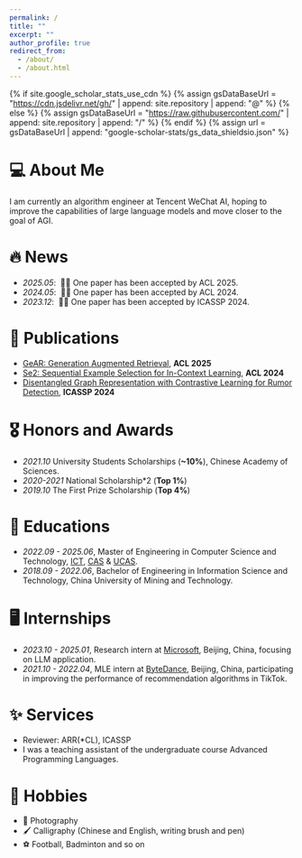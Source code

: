 ```yaml
---
permalink: /
title: ""
excerpt: ""
author_profile: true
redirect_from: 
  - /about/
  - /about.html
---
```


{% if site.google_scholar_stats_use_cdn %}
{% assign gsDataBaseUrl = "https://cdn.jsdelivr.net/gh/" | append: site.repository | append: "@" %}
{% else %}
{% assign gsDataBaseUrl = "https://raw.githubusercontent.com/" | append: site.repository | append: "/" %}
{% endif %}
{% assign url = gsDataBaseUrl | append: "google-scholar-stats/gs_data_shieldsio.json" %}


<span class='anchor' id='about-me'></span>
# 💻 About Me

I am currently an algorithm engineer at Tencent WeChat AI, hoping to improve the capabilities of large language models and move closer to the goal of AGI.

<!--a master candidate at Data Intelligence System Research Center in [Institute of Computing Technology (ICT)](http://www.ict.ac.cn/), [Chinese Academy of Sciences (CAS)](http://www.cas.ac.cn/).

My research interest includes neural language processing and information retrieval. 
-->

<!-- 🔮I have published more than 100 papers at the top international AI conferences with total <a href='https://scholar.google.com/citations?user=DhtAFkwAAAAJ'>google scholar citations <strong><span id='total_cit'>260000+</span></strong></a> (You can also use google scholar badge <a href='https://scholar.google.com/citations?user=DhtAFkwAAAAJ'><img src="https://img.shields.io/endpoint?url={{ url | url_encode }}&logo=Google%20Scholar&labelColor=f6f6f6&color=9cf&style=flat&label=citations"></a>). -->

# 🔥 News
- *2025.05*: &nbsp;🎉🎉 One paper has been accepted by ACL 2025.
- *2024.05*: &nbsp;🎉🎉 One paper has been accepted by ACL 2024.
- *2023.12*: &nbsp;🎉🎉 One paper has been accepted by ICASSP 2024.

# 📝 Publications 
<!--
<div class='paper-box'><div class='paper-box-image'><div><div class="badge">CVPR 2016</div><img src='images/500x300.png' alt="sym" width="100%"></div></div>
<div class='paper-box-text' markdown="1">

[Deep Residual Learning for Image Recognition](https://openaccess.thecvf.com/content_cvpr_2016/papers/He_Deep_Residual_Learning_CVPR_2016_paper.pdf)

**Kaiming He**, Xiangyu Zhang, Shaoqing Ren, Jian Sun

[**Project**](https://scholar.google.com/citations?view_op=view_citation&hl=zh-CN&user=DhtAFkwAAAAJ&citation_for_view=DhtAFkwAAAAJ:ALROH1vI_8AC) <strong><span class='show_paper_citations' data='DhtAFkwAAAAJ:ALROH1vI_8AC'></span></strong>
- Lorem ipsum dolor sit amet, consectetur adipiscing elit. Vivamus ornare aliquet ipsum, ac tempus justo dapibus sit amet. 
</div>
</div>
 --> 
- [GeAR: Generation Augmented Retrieval](https://arxiv.org/abs/2501.02772), **ACL 2025**
- [Se2: Sequential Example Selection for In-Context Learning](https://arxiv.org/abs/2402.13874), **ACL 2024**
- [Disentangled Graph Representation with Contrastive Learning for Rumor Detection](https://ieeexplore.ieee.org/abstract/document/10446729), **ICASSP 2024**

# 🎖 Honors and Awards
- *2021.10* University Students Scholarships (**~10%**), Chinese Academy of Sciences.
- *2020-2021* National Scholarship*2 (**Top 1%**)
- *2019.10* The First Prize Scholarship (**Top 4%**)
  
# 📖 Educations
- *2022.09 - 2025.06*, Master of Engineering in Computer Science and Technology, [ICT](http://www.ict.ac.cn/), [CAS](http://www.cas.ac.cn/) & [UCAS](https://www.ucas.ac.cn/).
- *2018.09 - 2022.06*, Bachelor of Engineering in Information Science and Technology, China University of Mining and Technology.

# 🖥️ Internships
- *2023.10 - 2025.01*, Research intern at [Microsoft](https://www.microsoft.com/), Beijing, China, focusing on LLM application.
- *2021.10 - 2022.04*, MLE intern at [ByteDance](https://www.bytedance.com/), Beijing, China, participating in improving the performance of recommendation algorithms in TikTok.

# ✨ Services
- Reviewer: ARR(*CL), ICASSP
- I was a teaching assistant of the undergraduate course Advanced Programming Languages.

# 🎨 Hobbies
- 📸 Photography
- 🖌️ Calligraphy (Chinese and English, writing brush and pen)
- ⚽ Football, Badminton and so on

